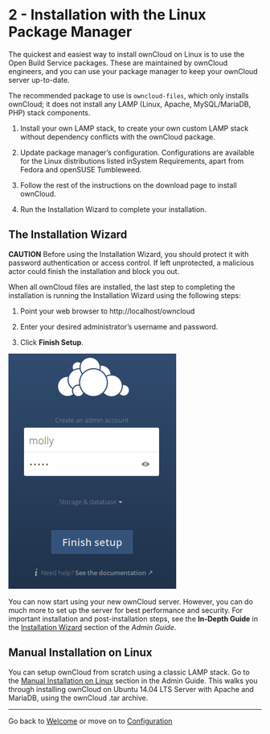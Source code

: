 # 2 - Installation with the Linux Package Manager

The quickest and easiest way to install ownCloud on Linux is to use the Open Build Service packages. These are maintained by ownCloud engineers, and you can use your package manager to keep your ownCloud server up-to-date.

The recommended package to use is `owncloud-files`, which only installs ownCloud; it does not install any LAMP (Linux, Apache, MySQL/MariaDB, PHP) stack components.

1. Install your own LAMP stack, to create your own custom LAMP stack without dependency conflicts with the ownCloud package.

2. Update package manager’s configuration. Configurations are available for the Linux distributions listed inSystem Requirements, apart from Fedora and openSUSE Tumbleweed.

3. Follow the rest of the instructions on the download page to install ownCloud. 

4. Run the Installation Wizard to complete your installation.

## The Installation Wizard

**CAUTION** Before using the Installation Wizard, you should protect it with password authentication or access control. If left unprotected, a malicious actor could finish the installation and block you out.

When all ownCloud files are installed, the last step to completing the installation is running the Installation Wizard using the following steps:

1. Point your web browser to http://localhost/owncloud

2. Enter your desired administrator’s username and password.

3. Click **Finish Setup**.

![Install Wizard](./install-wizard-a.png)

You can now start using your new ownCloud server. However, you can do much more to set up the server for best performance and security. For important installation and post-installation steps, see the **In-Depth Guide** in the [Installation Wizard](https://doc.owncloud.org/server/10.0/admin_manual/installation/installation_wizard.html) section of the *Admin Guide*. 


## Manual Installation on Linux

You can setup ownCloud from scratch using a classic LAMP stack. Go to the [Manual Installation on Linux](https://doc.owncloud.org/server/10.0/admin_manual/installation/source_installation.html) section in the Admin Guide. This walks you through installing ownCloud on Ubuntu 14.04 LTS Server with Apache and MariaDB, using the ownCloud .tar archive.

----
Go back to [Welcome](owncloud_qs_intro.html) or move on to [Configuration](owncloud_qs_s3.html)

